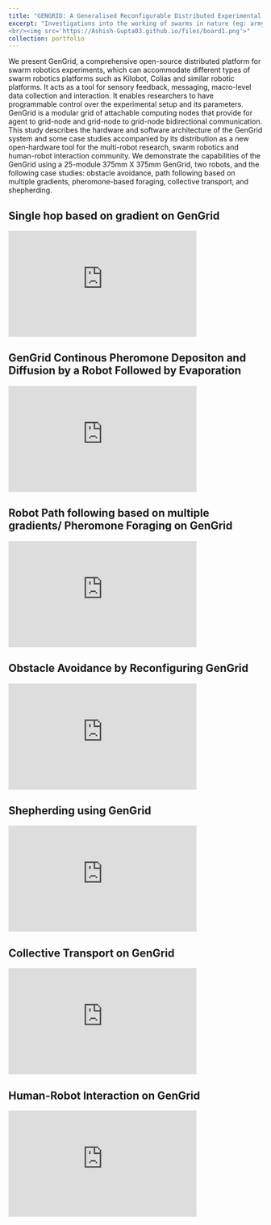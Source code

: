 ```yaml
---
title: "GENGRID: A Generalised Reconfigurable Distributed Experimental Enviromental Grid For Swarm Robotics"
excerpt: "Investigations into the working of swarms in nature (eg: army ants, weaver ants, school of fishes and even cells in a multicellular organism ). Designing and developing bio-inspired Swarm robotics platform artificially imitating these natural processes of communication and coordination among group of robots.<br/>
<br/><img src='https://Ashish-Gupta03.github.io/files/board1.png'>"
collection: portfolio
---
```

We present GenGrid, a comprehensive open-source distributed platform for swarm robotics experiments, which can accommodate different types of swarm robotics platforms such as Kilobot, Colias and similar robotic platforms. It acts as a tool for sensory feedback, messaging, macro-level data collection and interaction. It enables researchers to have programmable control over the experimental setup and its parameters. GenGrid is a modular grid of attachable computing nodes that provide for agent to grid-node and grid-node to grid-node bidirectional communication. This study describes the hardware and software architecture of the GenGrid system and some case studies accompanied by its distribution as a new open-hardware tool for the multi-robot research, swarm robotics and human-robot interaction community. We demonstrate the capabilities of the GenGrid using a 25-module 375mm X 375mm GenGrid, two robots, and the following case studies: obstacle avoidance, path following based on multiple gradients, pheromone-based foraging, collective transport, and shepherding.

<h2 align="left">Single hop based on gradient on GenGrid</h2>
<iframe  width="373" height="210" src="https://www.youtube.com/embed/GH-CUvlapvU" frameborder="0" allow="accelerometer; autoplay; clipboard-write; encrypted-media; gyroscope; picture-in-picture" allowfullscreen></iframe>

<h2 align="left">GenGrid Continous Pheromone Depositon and Diffusion by a Robot Followed by Evaporation</h2>
<iframe width="373" height="210" src="https://www.youtube.com/embed/C7K-rOPs5fg" frameborder="0" allow="accelerometer; autoplay; encrypted-media; gyroscope; picture-in-picture" allowfullscreen></iframe>

<h2 align="left">Robot Path following based on multiple gradients/ Pheromone Foraging on GenGrid</h2>
<iframe width="373" height="210" src="https://www.youtube.com/embed/_7BdSvJxI8k" frameborder="0" allow="accelerometer; autoplay; encrypted-media; gyroscope; picture-in-picture" allowfullscreen></iframe>

<h2 align="left">Obstacle Avoidance by Reconfiguring GenGrid</h2>
<iframe width="373" height="210" src="https://www.youtube.com/embed/kL7V03YGpsI" frameborder="0" allow="accelerometer; autoplay; clipboard-write; encrypted-media; gyroscope; picture-in-picture" allowfullscreen></iframe>


<h2 align="left">Shepherding using GenGrid</h2>
<iframe width="373" height="210" src="https://www.youtube.com/embed/O5GFQ_GLrqI" frameborder="0" allow="accelerometer; autoplay; clipboard-write; encrypted-media; gyroscope; picture-in-picture" allowfullscreen></iframe>

<h2 align="left">Collective Transport on GenGrid</h2>
<iframe width="373" height="210" src="https://www.youtube.com/embed/AXbXXoVYd8w" frameborder="0" allow="accelerometer; autoplay; clipboard-write; encrypted-media; gyroscope; picture-in-picture" allowfullscreen></iframe>

<h2 align="left">Human-Robot Interaction on GenGrid</h2>
<iframe width="373" height="210" src="https://www.youtube.com/embed/O_4zUNuNELA" frameborder="0" allow="accelerometer; autoplay; clipboard-write; encrypted-media; gyroscope; picture-in-picture" allowfullscreen></iframe>
